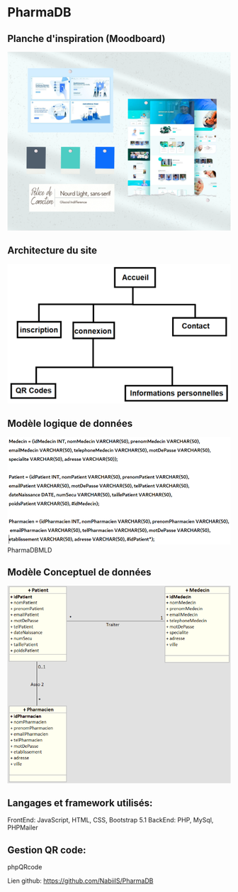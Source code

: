 # PharmaDB

## Planche d'inspiration (Moodboard)

![Alt text](/ressources/images/Moodboard.png?raw=true "Moodboard")

## Architecture du site

![Alt text](/ressources/images/Architecture.png?raw=true "Architecture")

## Modèle logique de données

![Alt text](/ressources/images/PharmaDBMLD.png?raw=true "MLD")
PharmaDBMLD

## Modèle Conceptuel de données

![Alt text](/ressources/images/PharmaDBMCD.png?raw=true "MCD")

## Langages et framework utilisés:

FrontEnd: JavaScript, HTML, CSS, Bootstrap 5.1
BackEnd: PHP, MySql, PHPMailer

## Gestion QR code:

phpQRcode


Lien github: https://github.com/NabiilS/PharmaDB